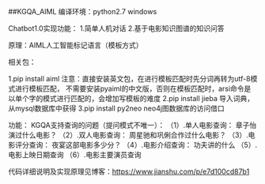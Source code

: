 ##KGQA_AIML
编译环境：python2.7 windows

Chatbot1.0实现功能：
1.简单人机对话
2.基于电影知识图谱的知识问答

原理：AIML人工智能标记语言（模板方式）

相关包：

1.pip install aiml
	注意：直接安装英文包，在进行模板匹配时先分词再转为utf-8模式进行模板匹配，
    不需要安装pyaiml的中文版，否则在模板匹配时，arsi命令是以单个字的模式进行匹配的，会增加写模板的难度
2.pip install jieba
	导入词典，从mysql数据库中获得
3.pip install py2neo
	neo4j图数据库的访问借口

功能：
KGQA支持查询的问题（提问模式不唯一）：
（1）.单人电影查询：
    章子怡演过什么电影？
（2）.双人电影查询：
    周星驰和巩俐合作过什么电影？
（3）.电影评分查询：
    夜宴这部电影多少分？
（4）.电影介绍查询：
    功夫讲的什么
（5）.电影上映日期查询
（6）.电影主要演员查询

代码详细说明及实现原理见博客：https://www.jianshu.com/p/e7d100cd87b1
